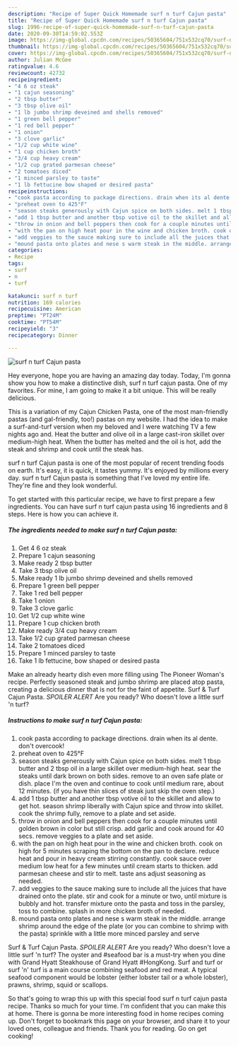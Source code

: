```yaml
---
description: "Recipe of Super Quick Homemade surf n turf Cajun pasta"
title: "Recipe of Super Quick Homemade surf n turf Cajun pasta"
slug: 1996-recipe-of-super-quick-homemade-surf-n-turf-cajun-pasta
date: 2020-09-30T14:59:02.553Z
image: https://img-global.cpcdn.com/recipes/50365604/751x532cq70/surf-n-turf-cajun-pasta-recipe-main-photo.jpg
thumbnail: https://img-global.cpcdn.com/recipes/50365604/751x532cq70/surf-n-turf-cajun-pasta-recipe-main-photo.jpg
cover: https://img-global.cpcdn.com/recipes/50365604/751x532cq70/surf-n-turf-cajun-pasta-recipe-main-photo.jpg
author: Julian McGee
ratingvalue: 4.6
reviewcount: 42732
recipeingredient:
- "4 6 oz steak"
- "1 cajun seasoning"
- "2 tbsp butter"
- "3 tbsp olive oil"
- "1 lb jumbo shrimp deveined and shells removed"
- "1 green bell pepper"
- "1 red bell pepper"
- "1 onion"
- "3 clove garlic"
- "1/2 cup white wine"
- "1 cup chicken broth"
- "3/4 cup heavy cream"
- "1/2 cup grated parmesan cheese"
- "2 tomatoes diced"
- "1 minced parsley to taste"
- "1 lb fettucine bow shaped or desired pasta"
recipeinstructions:
- "cook pasta according to package directions. drain when its al dente. don&#39;t overcook!"
- "preheat oven to 425°F"
- "season steaks generously with Cajun spice on both sides. melt 1 tbsp butter and 2 tbsp oil in a large skillet over medium-high heat. sear the steaks until dark brown on both sides. remove to an oven safe plate or dish. place I&#39;m the oven and continue to cook until medium rare, about 12 minutes. (if you have thin slices of steak just skip the oven step.)"
- "add 1 tbsp butter and another tbsp votive oil to the skillet and allow to get hot. season shrimp liberally with Cajun spice and throw into skillet. cook the shrimp fully, remove to a plate and set aside."
- "throw in onion and bell peppers then cook for a couple minutes until golden brown in color but still crisp. add garlic and cook around for 40 secs. remove veggies to a plate and set aside."
- "with the pan on high heat pour in the wine and chicken broth. cook on high for 5 minutes scraping the bottom on the pan to declare. reduce heat and pour in heavy cream stirring constantly. cook sauce over medium low heat for a few minutes until cream starts to thicken. add parmesan cheese and stir to melt. taste ans adjust seasoning as needed."
- "add veggies to the sauce making sure to include all the juices that have drained onto the plate. stir and cook for a minute or two, until mixture is bubbly and hot. transfer mixture onto the pasta and toss in the parsley, toss to combine. splash in more chicken broth of needed."
- "mound pasta onto plates and nese s warm steak in the middle. arrange shrimp around the edge of the plate (or you can combine to shrimp with the pasta) sprinkle with a little more minced parsley and serve"
categories:
- Recipe
tags:
- surf
- n
- turf

katakunci: surf n turf 
nutrition: 169 calories
recipecuisine: American
preptime: "PT24M"
cooktime: "PT54M"
recipeyield: "3"
recipecategory: Dinner

---
```



![surf n turf Cajun pasta](https://img-global.cpcdn.com/recipes/50365604/751x532cq70/surf-n-turf-cajun-pasta-recipe-main-photo.jpg)

Hey everyone, hope you are having an amazing day today. Today, I'm gonna show you how to make a distinctive dish, surf n turf cajun pasta. One of my favorites. For mine, I am going to make it a bit unique. This will be really delicious.

This is a variation of my Cajun Chicken Pasta, one of the most man-friendly pastas (and gal-friendly, too!) pastas on my website. I had the idea to make a surf-and-turf version when my beloved and I were watching TV a few nights ago and. Heat the butter and olive oil in a large cast-iron skillet over medium-high heat. When the butter has melted and the oil is hot, add the steak and shrimp and cook until the steak has.

surf n turf Cajun pasta is one of the most popular of recent trending foods on earth. It's easy, it is quick, it tastes yummy. It's enjoyed by millions every day. surf n turf Cajun pasta is something that I've loved my entire life. They're fine and they look wonderful.


To get started with this particular recipe, we have to first prepare a few ingredients. You can have surf n turf cajun pasta using 16 ingredients and 8 steps. Here is how you can achieve it.

<!--inarticleads1-->

##### The ingredients needed to make surf n turf Cajun pasta:

1. Get 4 6 oz steak
1. Prepare 1 cajun seasoning
1. Make ready 2 tbsp butter
1. Take 3 tbsp olive oil
1. Make ready 1 lb jumbo shrimp deveined and shells removed
1. Prepare 1 green bell pepper
1. Take 1 red bell pepper
1. Take 1 onion
1. Take 3 clove garlic
1. Get 1/2 cup white wine
1. Prepare 1 cup chicken broth
1. Make ready 3/4 cup heavy cream
1. Take 1/2 cup grated parmesan cheese
1. Take 2 tomatoes diced
1. Prepare 1 minced parsley to taste
1. Take 1 lb fettucine, bow shaped or desired pasta


Make an already hearty dish even more filling using The Pioneer Woman&#39;s recipe. Perfectly seasoned steak and jumbo shrimp are placed atop pasta, creating a delicious dinner that is not for the faint of appetite. Surf &amp; Turf Cajun Pasta. *SPOILER ALERT* Are you ready? Who doesn&#39;t love a little surf &#39;n turf? 

<!--inarticleads2-->

##### Instructions to make surf n turf Cajun pasta:

1. cook pasta according to package directions. drain when its al dente. don&#39;t overcook!
1. preheat oven to 425°F
1. season steaks generously with Cajun spice on both sides. melt 1 tbsp butter and 2 tbsp oil in a large skillet over medium-high heat. sear the steaks until dark brown on both sides. remove to an oven safe plate or dish. place I&#39;m the oven and continue to cook until medium rare, about 12 minutes. (if you have thin slices of steak just skip the oven step.)
1. add 1 tbsp butter and another tbsp votive oil to the skillet and allow to get hot. season shrimp liberally with Cajun spice and throw into skillet. cook the shrimp fully, remove to a plate and set aside.
1. throw in onion and bell peppers then cook for a couple minutes until golden brown in color but still crisp. add garlic and cook around for 40 secs. remove veggies to a plate and set aside.
1. with the pan on high heat pour in the wine and chicken broth. cook on high for 5 minutes scraping the bottom on the pan to declare. reduce heat and pour in heavy cream stirring constantly. cook sauce over medium low heat for a few minutes until cream starts to thicken. add parmesan cheese and stir to melt. taste ans adjust seasoning as needed.
1. add veggies to the sauce making sure to include all the juices that have drained onto the plate. stir and cook for a minute or two, until mixture is bubbly and hot. transfer mixture onto the pasta and toss in the parsley, toss to combine. splash in more chicken broth of needed.
1. mound pasta onto plates and nese s warm steak in the middle. arrange shrimp around the edge of the plate (or you can combine to shrimp with the pasta) sprinkle with a little more minced parsley and serve


Surf &amp; Turf Cajun Pasta. *SPOILER ALERT* Are you ready? Who doesn&#39;t love a little surf &#39;n turf? The oyster and #seafood bar is a must-try when you dine with Grand Hyatt Steakhouse of Grand Hyatt #HongKong. Surf and turf or surf &#39;n&#39; turf is a main course combining seafood and red meat. A typical seafood component would be lobster (either lobster tail or a whole lobster), prawns, shrimp, squid or scallops. 

So that's going to wrap this up with this special food surf n turf cajun pasta recipe. Thanks so much for your time. I'm confident that you can make this at home. There is gonna be more interesting food in home recipes coming up. Don't forget to bookmark this page on your browser, and share it to your loved ones, colleague and friends. Thank you for reading. Go on get cooking!
